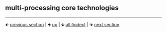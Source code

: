 

## multi-processing core technologies



<!-- *toc* -->

















	
----

🡸 [previous section](./0055-quickjs-specific-modules-related.md)  |  🡹 [up](./0006-libraries-we-re-looking-at-for-this-intent.md)  |  🡻 [all (index)](./0093-libraries-in-this.md)  |  🡺 [next section](./0057-cli-commandline-parsing.md)
